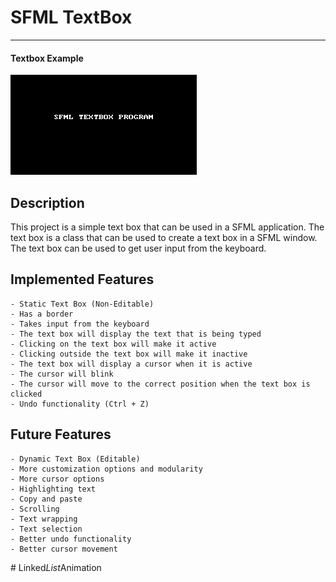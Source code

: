 # SFML TextBox
___

#### Textbox Example
![TextBox Example](https://raw.githubusercontent.com/DEV-KYO/textbox/a949ec8d86b1a931e7952e39701526e8de33b1ac/Assets/GIF/Textbox%20Input%20Video.gif?token=BBALMGSA5EQCJJCZWTWJL2DGK7JV2)
## Description 
This project is a simple text box that can be used in a SFML application. 
The text box is a class that can be used to create a text box in a SFML window.
The text box can be used to get user input from the keyboard.

## Implemented Features
```
- Static Text Box (Non-Editable)
- Has a border
- Takes input from the keyboard
- The text box will display the text that is being typed
- Clicking on the text box will make it active
- Clicking outside the text box will make it inactive
- The text box will display a cursor when it is active
- The cursor will blink
- The cursor will move to the correct position when the text box is clicked
- Undo functionality (Ctrl + Z)
```

## Future Features
```
- Dynamic Text Box (Editable)
- More customization options and modularity
- More cursor options
- Highlighting text
- Copy and paste
- Scrolling
- Text wrapping
- Text selection
- Better undo functionality
- Better cursor movement
```


#   L i n k e d _ L i s t _ A n i m a t i o n 
 
 
